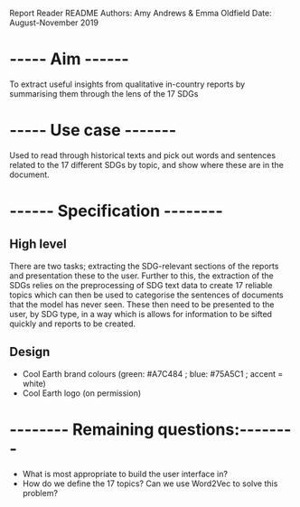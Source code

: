 Report Reader README 
Authors: Amy Andrews & Emma Oldfield
Date: August-November 2019

# ----- Aim ------

To extract useful insights from qualitative in-country reports by summarising them through the lens of the 17 SDGs

# ----- Use case -------

Used to read through historical texts and pick out words and sentences related to the 17 different SDGs by topic, and show where these are in the document.

# ------ Specification --------

##  High level
There are two tasks; extracting the SDG-relevant sections of the reports and presentation these to the user.
Further to this, the extraction of the SDGs relies on the preprocessing of SDG text data to create 17 reliable topics which can then be used to categorise the sentences of documents that the model has never seen. These then need to be presented to the user, by SDG type, in a way which is allows for information to be sifted quickly and reports to be created. 

## Design 
- Cool Earth brand colours (green: #A7C484 ; blue: #75A5C1 ; accent = white)
- Cool Earth logo (on permission) 


# -------- Remaining questions:--------
- What is most appropriate to build the user interface in?
- How do we define the 17 topics? Can we use Word2Vec to solve this problem?



